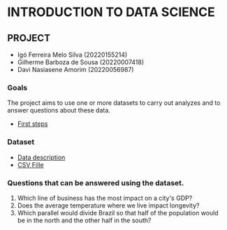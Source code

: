 # INTRODUCTION TO DATA SCIENCE
## PROJECT
- Igó Ferreira Melo Silva (20220155214)
- Gilherme Barboza de Sousa (20220007418)
- Davi Nasiasene Amorim (20220056987)
### Goals
The project aims to use one or more datasets to carry out analyzes and to answer questions about these data.
- [First steps](https://github.com/IgoSilvaUFPB/projeto_ICD/blob/9276051445e39e67b41439008d7242c1f89459e3/projeto-fase-1.pdf)
### Dataset
- [Data description](https://github.com/IgoSilvaUFPB/projeto_ICD/blob/9276051445e39e67b41439008d7242c1f89459e3/descricao_dos%20_dados.md)
- [CSV Fille](https://github.com/IgoSilvaUFPB/projeto_ICD/blob/9276051445e39e67b41439008d7242c1f89459e3/BRAZIL_CITIES.csv)
### Questions that can be answered using the dataset.
1. Which line of business has the most impact on a city's GDP?
2. Does the average temperature where we live impact longevity?
3. Which parallel would divide Brazil so that half of the population would be in the north and the other half in the south?
